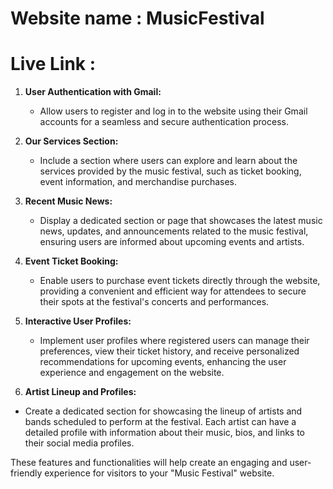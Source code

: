 # Website name : MusicFestival
# Live Link : 



1. **User Authentication with Gmail:**
   - Allow users to register and log in to the website using their Gmail accounts for a seamless and secure authentication process.

2. **Our Services Section:**
   - Include a section where users can explore and learn about the services provided by the music festival, such as ticket booking, event information, and merchandise purchases.

3. **Recent Music News:**
   - Display a dedicated section or page that showcases the latest music news, updates, and announcements related to the music festival, ensuring users are informed about upcoming events and artists.

4. **Event Ticket Booking:**
   - Enable users to purchase event tickets directly through the website, providing a convenient and efficient way for attendees to secure their spots at the festival's concerts and performances.

5. **Interactive User Profiles:**
   - Implement user profiles where registered users can manage their preferences, view their ticket history, and receive personalized recommendations for upcoming events, enhancing the user experience and engagement on the website.

6. **Artist Lineup and Profiles:**

 - Create a dedicated section for showcasing the lineup of artists and bands scheduled to perform at the festival. Each artist can have a detailed profile with information about their music, bios, and links to their social media profiles.

These features and functionalities will help create an engaging and user-friendly experience for visitors to your "Music Festival" website.
